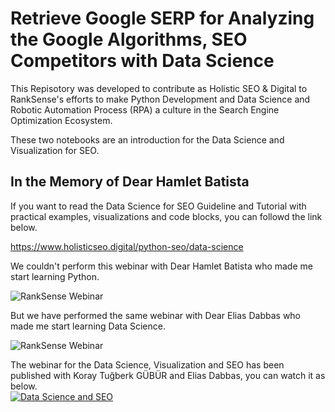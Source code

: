 # Retrieve Google SERP for Analyzing the Google Algorithms, SEO Competitors with Data Science

This Repisotory was developed to contribute as Holistic SEO &amp; Digital to RankSense's efforts to make Python Development and Data Science and Robotic Automation Process (RPA) a culture in the Search Engine Optimization Ecosystem.

These two notebooks are an introduction for the Data Science and Visualization for SEO.

## In the Memory of Dear Hamlet Batista

If you want to read the Data Science for SEO Guideline and Tutorial with practical examples, visualizations and code blocks, you can followd the link below.

https://www.holisticseo.digital/python-seo/data-science

We couldn't perform this webinar with Dear Hamlet Batista who made me start learning Python.

![RankSense Webinar](https://pbs.twimg.com/media/ErrvRR3W4AEJj0y?format=jpg&name=medium)

But we have performed the same webinar with Dear Elias Dabbas who made me start learning Data Science.

![RankSense Webinar](https://pbs.twimg.com/media/EwNDmAUXEAg1bkA?format=jpg&name=medium)

The webinar for the Data Science, Visualization and SEO has been published with Koray Tuğberk GÜBÜR and Elias Dabbas, you can watch it as below.
<br>
[![Data Science and SEO](http://img.youtube.com/vi/WS3vwRLA28w/0.jpg)](http://www.youtube.com/watch?v=WS3vwRLA28w "Data Science, Visualization and SEO Webinar")
